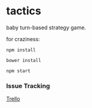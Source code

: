# tactics #

baby turn-based strategy game.

for craziness:

`npm install`

`bower install`

`npm start`

### Issue Tracking ###

[Trello](https://trello.com/b/NJrNSEbw/tactics)